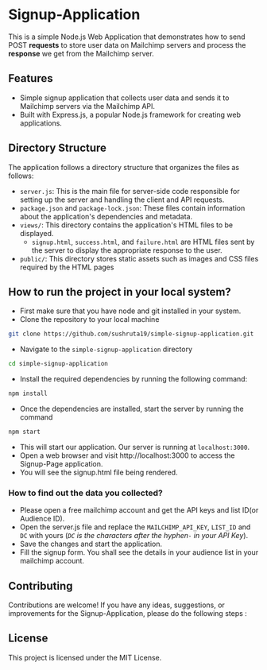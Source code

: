 # Signup-Application
This is a simple Node.js Web Application that demonstrates how to send POST **requests** to store user data on Mailchimp servers and process the **response** we get from the Mailchimp server.

## Features
- Simple signup application that collects user data and sends it to Mailchimp servers via the Mailchimp API.
- Built with Express.js, a popular Node.js framework for creating web applications.

## Directory Structure
The application follows a directory structure that organizes the files as follows:
- `server.js`: This is the main file for server-side code responsible for setting up the server and handling the client and API requests.
- `package.json` and `package-lock.json`: These files contain information about the application's dependencies and metadata.
- `views/`: This directory contains the application's HTML files to be displayed.
    - `signup.html`, `success.html`, and `failure.html` are HTML files sent by the          server to display the appropriate response to the user.
- `public/`: This directory stores static assets such as images and CSS files required by the HTML pages


## How to run the project in your local system?
- First make sure that you have node and git installed in your system.
- Clone the repository to your local machine
```bash
git clone https://github.com/sushruta19/simple-signup-application.git
```
- Navigate to the `simple-signup-application` directory
```bash
cd simple-signup-application
```
- Install the required dependencies by running the following command:
```bash
npm install
```
- Once the dependencies are installed, start the server by running the command
```bash
npm start
```
- This will start our application. Our server is running at `localhost:3000`.
- Open a web browser and visit http://localhost:3000 to access the Signup-Page application.
- You will see the signup.html file being rendered.

### How to find out the data you collected?
- Please open a free mailchimp account and get the API keys and list ID(or Audience ID).
- Open the server.js file and replace the `MAILCHIMP_API_KEY`, `LIST_ID` and `DC` with yours (_`DC` is the characters after the hyphen`-` in your API Key_).
- Save the changes and start the application.
- Fill the signup form. You shall see the details in your audience list in your mailchimp account.

## Contributing

Contributions are welcome! If you have any ideas, suggestions, or improvements for the Signup-Application, please do the following steps : 


## License
This project is licensed under the MIT License.